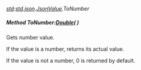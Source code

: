 _[std](../../modules/std/std-module.md):[std.json](../../modules/std/std-json.md).[JsonValue](../../modules/std/std-json-jsonvalue.md).ToNumber_
##### Method ToNumber:[Double](../../modules/wonkey/wonkey-types-double.md)(  )
Gets number value.

If the value is a number, returns its actual value.

If the value is not a number, 0 is returned by default.
